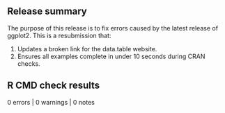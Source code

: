 ## Release summary
The purpose of this release is to fix errors caused by the latest release of
ggplot2. This is a resubmission that:

1. Updates a broken link for the data.table website.
2. Ensures all examples complete in under 10 seconds during CRAN checks.

## R CMD check results
0 errors | 0 warnings | 0 notes
